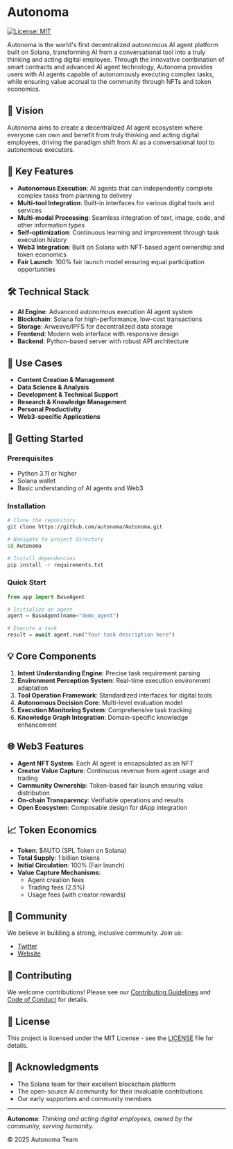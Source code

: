 # Autonoma

[![License: MIT](https://img.shields.io/badge/License-MIT-yellow.svg)](https://opensource.org/licenses/MIT)

Autonoma is the world's first decentralized autonomous AI agent platform built on Solana, transforming AI from a conversational tool into a truly thinking and acting digital employee. Through the innovative combination of smart contracts and advanced AI agent technology, Autonoma provides users with AI agents capable of autonomously executing complex tasks, while ensuring value accrual to the community through NFTs and token economics.

## 🌟 Vision

Autonoma aims to create a decentralized AI agent ecosystem where everyone can own and benefit from truly thinking and acting digital employees, driving the paradigm shift from AI as a conversational tool to autonomous executors.

## 🚀 Key Features

- **Autonomous Execution**: AI agents that can independently complete complex tasks from planning to delivery
- **Multi-tool Integration**: Built-in interfaces for various digital tools and services
- **Multi-modal Processing**: Seamless integration of text, image, code, and other information types
- **Self-optimization**: Continuous learning and improvement through task execution history
- **Web3 Integration**: Built on Solana with NFT-based agent ownership and token economics
- **Fair Launch**: 100% fair launch model ensuring equal participation opportunities

## 🛠️ Technical Stack

- **AI Engine**: Advanced autonomous execution AI agent system
- **Blockchain**: Solana for high-performance, low-cost transactions
- **Storage**: Arweave/IPFS for decentralized data storage
- **Frontend**: Modern web interface with responsive design
- **Backend**: Python-based server with robust API architecture

## 🎯 Use Cases

- **Content Creation & Management**
- **Data Science & Analysis**
- **Development & Technical Support**
- **Research & Knowledge Management**
- **Personal Productivity**
- **Web3-specific Applications**

## 🚦 Getting Started

### Prerequisites

- Python 3.11 or higher
- Solana wallet
- Basic understanding of AI agents and Web3

### Installation

```bash
# Clone the repository
git clone https://github.com/autonoma/Autonoma.git

# Navigate to project directory
cd Autonoma

# Install dependencies
pip install -r requirements.txt
```

### Quick Start

```python
from app import BaseAgent

# Initialize an agent
agent = BaseAgent(name="demo_agent")

# Execute a task
result = await agent.run("Your task description here")
```

## 💡 Core Components

1. **Intent Understanding Engine**: Precise task requirement parsing
2. **Environment Perception System**: Real-time execution environment adaptation
3. **Tool Operation Framework**: Standardized interfaces for digital tools
4. **Autonomous Decision Core**: Multi-level evaluation model
5. **Execution Monitoring System**: Comprehensive task tracking
6. **Knowledge Graph Integration**: Domain-specific knowledge enhancement

## 🌐 Web3 Features

- **Agent NFT System**: Each AI agent is encapsulated as an NFT
- **Creator Value Capture**: Continuous revenue from agent usage and trading
- **Community Ownership**: Token-based fair launch ensuring value distribution
- **On-chain Transparency**: Verifiable operations and results
- **Open Ecosystem**: Composable design for dApp integration

## 📈 Token Economics

- **Token**: $AUTO (SPL Token on Solana)
- **Total Supply**: 1 billion tokens
- **Initial Circulation**: 100% (Fair launch)
- **Value Capture Mechanisms**:
  - Agent creation fees
  - Trading fees (2.5%)
  - Usage fees (with creator rewards)

## 🤝 Community

We believe in building a strong, inclusive community. Join us:

- [Twitter](https://x.com/AutonomaWeb3/)
- [Website](https://www.autonomaai.online/)

## 📝 Contributing

We welcome contributions! Please see our [Contributing Guidelines](CONTRIBUTING.md) and [Code of Conduct](CODE_OF_CONDUCT.md) for details.

## 📄 License

This project is licensed under the MIT License - see the [LICENSE](LICENSE) file for details.

## 🙏 Acknowledgments

- The Solana team for their excellent blockchain platform
- The open-source AI community for their invaluable contributions
- Our early supporters and community members

---

**Autonoma**: *Thinking and acting digital employees, owned by the community, serving humanity.*

© 2025 Autonoma Team
